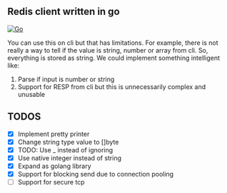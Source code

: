 ## Redis client written in go

[![Go](https://img.shields.io/badge/go-1.22.4-blue.svg)](https://golang.org/)

You can use this on cli but that has limitations. For example, there is not really a way to tell if the value is string, number or array from cli. So, everything is stored as string. We could implement something intelligent like:

1. Parse if input is number or string
2. Support for RESP from cli but this is unnecessarily complex and unusable

## TODOS

- [x] Implement pretty printer
- [x] Change string type value to []byte
- [x] TODO: Use \_ instead of ignoring
- [x] Use native integer instead of string
- [x] Expand as golang library
- [x] Support for blocking send due to connection pooling
- [ ] Support for secure tcp
